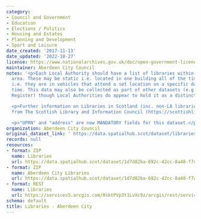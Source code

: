 ```yaml
---
category:
- Council and Government
- Education
- Elections / Politics
- Housing and Estates
- Planning and Development
- Sport and Leisure
date_created: '2017-11-13'
date_updated: '2022-10-27'
license: https://www.nationalarchives.gov.uk/doc/open-government-licence/version/3/
maintainer: Aberdeen City Council
notes: '<p>Each Local Authority should have a list of libraries within their Council
  area. These may be static i.e. located in one building all of the time, or mobile
  i.e. they are in vehicles that attend a set location on a specific day at a certain
  time. This data may also be collected as part of other datasets (e.g. Council Asset
  Register) though Local Authorities do appear to hold it as a distinct layer.</p>

  <p>Further information on Libraries in Scotland (inc. non-LA libraries) is available
  from The Scottish Library and Information Council (https://scottishlibraries.org/)</p>

  <p>"UPRN" and "address" are now MANDATORY fields for this dataset.</p>'
organization: Aberdeen City Council
original_dataset_link: ' https://data.spatialhub.scot/dataset/libraries-ac'
records: null
resources:
- format: ZIP
  name: Libraries
  url: https://data.spatialhub.scot/dataset/1d7d82ba-692c-42cc-8a48-f7ca9f5b870e/resource/855ac92f-b77a-4da0-acac-595d0417562c/download/acclibraries.zip
- format: ZIP
  name: Aberdeen City Libraries
  url: https://data.spatialhub.scot/dataset/1d7d82ba-692c-42cc-8a48-f7ca9f5b870e/resource/1c091618-e6a4-4f8a-ae55-e1a1688908a0/download/libraries.zip
- format: REST
  name: Libraries
  url: https://services5.arcgis.com/0sktPVp3t1LvXc9z/arcgis/rest/services/Libraries/FeatureServer
schema: default
title: Libraries - Aberdeen City
---
```

